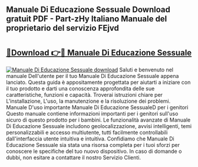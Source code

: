 ## Manuale Di Educazione Sessuale Download gratuit PDF - Part-zHy Italiano Manuale del proprietario del servizio FEjvd

# <h2><a href="http://dfdktsf.blite.top/?on=Manuale+Di+Educazione+Sessuale">🔗Download 👉🔴 Manuale Di Educazione Sessuale</a></h2>

[![Manuale Di Educazione Sessuale download](https://i.imgur.com/lujVjoI.png)](http://dfdktsf.blite.top/?on=Manuale+Di+Educazione+Sessuale)
Saluti e benvenuto nel manuale Dell'utente per il tuo Manuale Di Educazione Sessuale appena lanciato. Questa guida è appositamente progettata per aiutarti a iniziare con il tuo prodotto e darti una conoscenza approfondita delle sue caratteristiche, funzioni e capacità. Troverai istruzioni chiare per L'installazione, L'uso, la manutenzione e la risoluzione dei problemi. Manuale D'uso importante Manuale Di Educazione SessualeD per i genitori Questo manuale contiene informazioni importanti per i genitori sull'uso sicuro di questo prodotto per i bambini. Le funzionalità avanzate di Manuale Di Educazione Sessuale includono geolocalizzazione, avvisi intelligenti, temi personalizzabili e accesso multiutente, tutti facilmente controllabili dall'interfaccia utente intuitiva e intuitiva. Confidiamo che Manuale Di Educazione Sessuale sia stata una risorsa completa per i tuoi sforzi per conoscere le specifiche del tuo nuovo dispositivo. In caso di domande o dubbi, non esitare a contattare il nostro Servizio Clienti.
